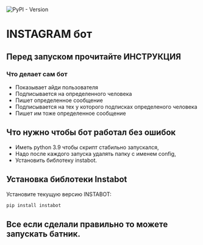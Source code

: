 ![PyPI - Version](https://img.shields.io/pypi/v/instabot?style=flat)
# INSTAGRAM бот
## Перед запуском прочитайте ИНСТРУКЦИЯ
### Что делает сам бот
- Показывает айди пользователя
- Подписывается на определенного человека
- Пишет определенное сообщение
- Подписывается на тех у которого подписках определеного человека
- Пишет им тоже определенное сообщение 
## Что нужно чтобы бот работал без ошибок
- Иметь python  3.9 чтобы скрипт стабильно запускался,
- Надо после каждого запуска удалять папку с именем config,
- Установить библотеку instabot.
## Установка библотеки Instabot
Установите текущую версию INSTABOT: 
```python
pip install instabot
```
## Все если сделали правильно то можете запускать батник.



